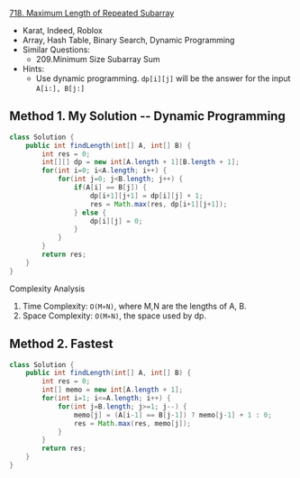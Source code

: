 [718. Maximum Length of Repeated Subarray](https://leetcode.com/problems/maximum-length-of-repeated-subarray/)

* Karat, Indeed, Roblox
* Array, Hash Table, Binary Search, Dynamic Programming
* Similar Questions:
    * 209.Minimum Size Subarray Sum
* Hints:
    * Use dynamic programming. `dp[i][j]` will be the answer for the input `A[i:], B[j:]`
    

## Method 1. My Solution -- Dynamic Programming
```java
class Solution {
    public int findLength(int[] A, int[] B) {
        int res = 0;
        int[][] dp = new int[A.length + 1][B.length + 1];
        for(int i=0; i<A.length; i++) {
            for(int j=0; j<B.length; j++) {
                if(A[i] == B[j]) {
                    dp[i+1][j+1] = dp[i][j] + 1;
                    res = Math.max(res, dp[i+1][j+1]);
                } else {
                    dp[i][j] = 0;
                }
            }
        }
        return res;
    }
}
```
Complexity Analysis
1. Time Complexity: `O(M∗N)`, where M,N are the lengths of A, B.
2. Space Complexity: `O(M∗N)`, the space used by dp.


## Method 2. Fastest
```java
class Solution {
    public int findLength(int[] A, int[] B) {
        int res = 0;
        int[] memo = new int[A.length + 1];
        for(int i=1; i<=A.length; i++) {
            for(int j=B.length; j>=1; j--) {
                memo[j] = (A[i-1] == B[j-1]) ? memo[j-1] + 1 : 0;
                res = Math.max(res, memo[j]);
            }
        }
        return res;
    }
}
```